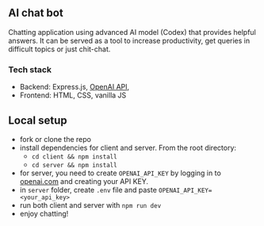 ## AI chat bot

Chatting application using advanced AI model (Codex) that provides helpful answers.
It can be served as a tool to increase productivity, get queries in difficult topics or just chit-chat.

### Tech stack

- Backend: Express.js, [OpenAI API](https://openai.com/api/),
- Frontend: HTML, CSS, vanilla JS

## Local setup

- fork or clone the repo
- install dependencies for client and server. From the root directory:
  - `cd client && npm install`
  - `cd server && npm install`
- for server, you need to create `OPENAI_API_KEY` by logging in to [openai.com](https://openai.com/) and creating your API KEY.
- in `server` folder, create `.env` file and paste `OPENAI_API_KEY=<your_api_key>`
- run both client and server with `npm run dev`
- enjoy chatting!
